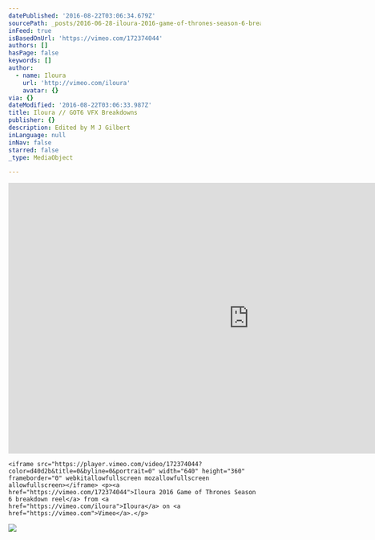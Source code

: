 ```yaml
---
datePublished: '2016-08-22T03:06:34.679Z'
sourcePath: _posts/2016-06-28-iloura-2016-game-of-thrones-season-6-breakdown-reel.md
inFeed: true
isBasedOnUrl: 'https://vimeo.com/172374044'
authors: []
hasPage: false
keywords: []
author:
  - name: Iloura
    url: 'http://vimeo.com/iloura'
    avatar: {}
via: {}
dateModified: '2016-08-22T03:06:33.987Z'
title: Iloura // GOT6 VFX Breakdowns
publisher: {}
description: Edited by M J Gilbert
inLanguage: null
inNav: false
starred: false
_type: MediaObject

---
```

<iframe src="https://cdn.embedly.com/widgets/media.html?src=https%3A%2F%2Fplayer.vimeo.com%2Fvideo%2F172374044&amp;url=https%3A%2F%2Fvimeo.com%2F172374044&amp;image=http%3A%2F%2Fi.vimeocdn.com%2Fvideo%2F578156864_960.jpg&amp;key=b7d04c9b404c499eba89ee7072e1c4f7&amp;type=text%2Fhtml&amp;schema=vimeo" width="960" height="540" scrolling="no" frameborder="0" allowfullscreen="" style=""></iframe>

    <iframe src="https://player.vimeo.com/video/172374044?color=d40d2b&title=0&byline=0&portrait=0" width="640" height="360" frameborder="0" webkitallowfullscreen mozallowfullscreen allowfullscreen></iframe> <p><a href="https://vimeo.com/172374044">Iloura 2016 Game of Thrones Season 6 breakdown reel</a> from <a href="https://vimeo.com/iloura">Iloura</a> on <a href="https://vimeo.com">Vimeo</a>.</p> 

![](https://the-grid-user-content.s3-us-west-2.amazonaws.com/b6eb2a76-8e3d-4a7c-9ff8-0f6fc9310648.jpg)